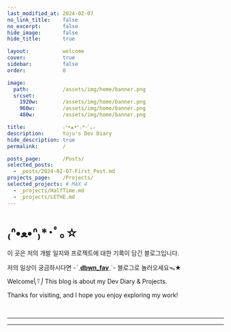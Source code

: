 ```yaml
---
last_modified_at: 2024-02-07
no_link_title:    false 
no_excerpt:       false 
hide_image:       false
hide_title:       true

layout:           welcome
cover:            true
sidebar:          false
order:            0

image:
  path:           /assets/img/home/banner.png
  srcset:
    1920w:        /assets/img/home/banner.png
    960w:         /assets/img/home/banner.png
    480w:         /assets/img/home/banner.png

title:            ₍ᐢ•ﻌ•ᐢ₎*･ﾟ｡☆
description:      Yuju's Dev Diary
hide_description: true
permalink:        /

posts_page:       /Posts/
selected_posts:
  - _posts/2024-02-07-First_Post.md
projects_page:    /Projects/
selected_projects: # MAX 4
  - _projects/HalfTime.md
  - _projects/LETHE.md
---
```

# ₍ᐢ•ﻌ•ᐢ₎*･ﾟ｡☆

이 곳은 저의 개발 일지와 프로젝트에 대한 기록이 담긴 블로그입니다.

저의 일상이 궁금하시다면 -ˋˏ[**dbwn_fav**](https://blog.naver.com/dbwn_fav)ˎˊ- 블로그로 놀러오세요ᯓ★

Welcome⎝⍢⎠ This blog is about my Dev Diary & Projects.

Thanks for visiting, and I hope you enjoy exploring my work!

<br/>

---

<!--projects-->

---

<!--posts-->
